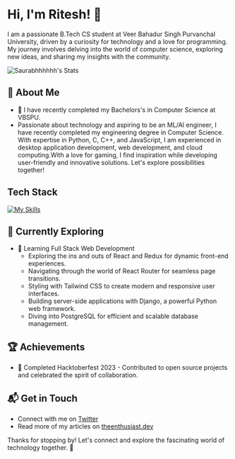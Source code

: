 # Hi, I'm Ritesh! 👋

I am a passionate B.Tech CS student at Veer Bahadur Singh Purvanchal University, driven by a curiosity for technology and a love for programming. My journey involves delving into the world of computer science, exploring new ideas, and sharing my insights with the community.

![Saurabhhhhhh's Stats](https://github-readme-stats.vercel.app/api?username=Saurabhhhhhh&theme=vue-dark&show_icons=true&hide_border=true&count_private=true)

## 🚀 About Me

- 🔭 I have recently completed my Bachelors's in Computer Science at VBSPU.
- Passionate about technology and aspiring to be an ML/AI engineer, I have recently completed my engineering degree in Computer Science. With expertise in Python, C, C++, and JavaScript, I am experienced in desktop application development, web development, and cloud computing.With a love for gaming, I find inspiration while developing user-friendly and innovative solutions. Let's explore possibilities together!

## Tech Stack
[![My Skills](https://skillicons.dev/icons?i=py,js,html,css,wasm)](https://skillicons.dev)

## 🌱 Currently Exploring

- 🚀 Learning Full Stack Web Development
  - Exploring the ins and outs of React and Redux for dynamic front-end experiences.
  - Navigating through the world of React Router for seamless page transitions.
  - Styling with Tailwind CSS to create modern and responsive user interfaces.
  - Building server-side applications with Django, a powerful Python web framework.
  - Diving into PostgreSQL for efficient and scalable database management.

 ## 🏆 Achievements

- 🌟 Completed Hacktoberfest 2023 - Contributed to open source projects and celebrated the spirit of collaboration.


## 📬 Get in Touch

- Connect with me on [Twitter](https://twitter.com/introvertedbot)
- Read more of my articles on [theenthusiast.dev](https://theenthusiast.dev)

Thanks for stopping by! Let's connect and explore the fascinating world of technology together. 🚀



<!--

Here are some ideas to get you started:

- 🔭 I’m currently working on ...
- 🌱 I’m currently learning ...
- 👯 I’m looking to collaborate on ...
- 🤔 I’m looking for help with ...
- 💬 Ask me about ...
- 📫 How to reach me: ...
- 😄 Pronouns: ...
- ⚡ Fun fact: ...
-->
